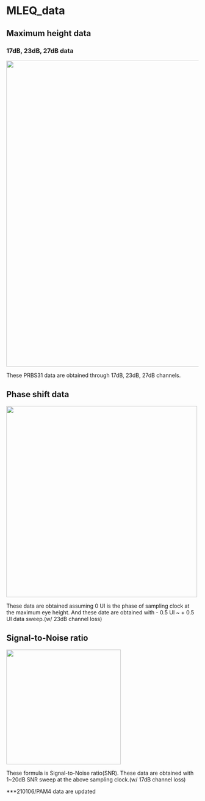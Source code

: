 # MLEQ_data
## Maximum height data
### 17dB, 23dB, 27dB data
<img width="800" src="https://user-images.githubusercontent.com/34026273/104258262-7f3c9f00-54c2-11eb-932d-184d65dfdc14.png">

These PRBS31 data are obtained through 17dB, 23dB, 27dB channels.
  
## Phase shift data
<img width="500" src="https://user-images.githubusercontent.com/34026273/104262448-f4ac6d80-54ca-11eb-8dbd-3560c71acaf6.png">

These data are obtained assuming 0 UI is the phase of sampling clock at the maximum eye height.
And these date are obtained with - 0.5 UI ~ + 0.5 UI data sweep.(w/ 23dB channel loss)
 
 ## Signal-to-Noise ratio
 <img width="300" src="https://user-images.githubusercontent.com/34026273/104266536-29bcbe00-54d3-11eb-9baa-baa0c2800bbc.png">
 
These formula is Signal-to-Noise ratio(SNR).
These data are obtained with 1~20dB SNR sweep at the above sampling clock.(w/ 17dB channel loss)


***210106/PAM4 data are updated
